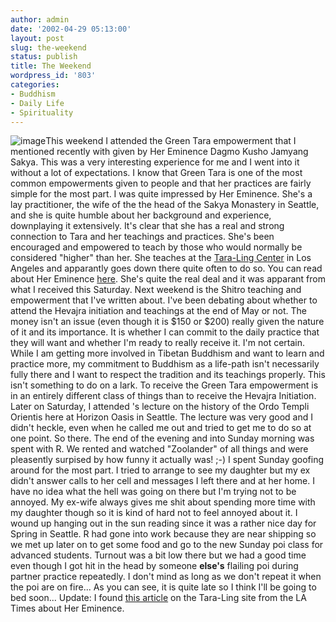 ```yaml
---
author: admin
date: '2002-04-29 05:13:00'
layout: post
slug: the-weekend
status: publish
title: The Weekend
wordpress_id: '803'
categories:
- Buddhism
- Daily Life
- Spirituality
---
```


![image](http://www.arcanology.com/images/tara-img4.gif)This weekend I
attended the Green Tara empowerment that I mentioned recently with given
by Her Eminence Dagmo Kusho Jamyang Sakya. This was a very interesting
experience for me and I went into it without a lot of expectations. I
know that Green Tara is one of the most common empowerments given to
people and that her practices are fairly simple for the most part. I was
quite impressed by Her Eminence. She's a lay practitioner, the wife of
the the head of the Sakya Monastery in Seattle, and she is quite humble
about her background and experience, downplaying it extensively. It's
clear that she has a real and strong connection to Tara and her
teachings and practices. She's been encouraged and empowered to teach by
those who would normally be considered "higher" than her. She teaches at
the [Tara-Ling Center](http://www.taraling.com) in Los Angeles and
apparantly goes down there quite often to do so. You can read about Her
Eminence [here](http://www.taraling.com/Dagmola.html). She's quite the
real deal and it was apparant from what I received this Saturday. Next
weekend is the Shitro teaching and empowerment that I've written about.
I've been debating about whether to attend the Hevajra initiation and
teachings at the end of May or not. The money isn't an issue (even
though it is $150 or $200) really given the nature of it and its
importance. It is whether I can commit to the daily practice that they
will want and whether I'm ready to really receive it. I'm not certain.
While I am getting more involved in Tibetan Buddhism and want to learn
and practice more, my commitment to Buddhism as a life-path isn't
necessarily fully there and I want to respect the tradition and its
teachings properly. This isn't something to do on a lark. To receive the
Green Tara empowerment is in an entirely different class of things than
to receive the Hevajra Initiation. Later on Saturday, I attended 's
lecture on the history of the Ordo Templi Orientis here at Horizon Oasis
in Seattle. The lecture was very good and I didn't heckle, even when he
called me out and tried to get me to do so at one point. So there. The
end of the evening and into Sunday morning was spent with R. We rented
and watched "Zoolander" of all things and were pleasently surpised by
how funny it actually was! ;-) I spent Sunday goofing around for the
most part. I tried to arrange to see my daughter but my ex didn't answer
calls to her cell and messages I left there and at her home. I have no
idea what the hell was going on there but I'm trying not to be annoyed.
My ex-wife always gives me shit about spending more time with my
daughter though so it is kind of hard not to feel annoyed about it. I
wound up hanging out in the sun reading since it was a rather nice day
for Spring in Seattle. R had gone into work because they are near
shipping so we met up later on to get some food and go to the new Sunday
poi class for advanced students. Turnout was a bit low there but we had
a good time even though I got hit in the head by someone **else's**
flailing poi during partner practice repeatedly. I don't mind as long as
we don't repeat it when the poi are on fire... As you can see, it is
quite late so I think I'll be going to bed soon... Update: I found [this
article](http://www.taraling.com/DagmalaArticle.pdf) on the Tara-Ling
site from the LA Times about Her Eminence.
